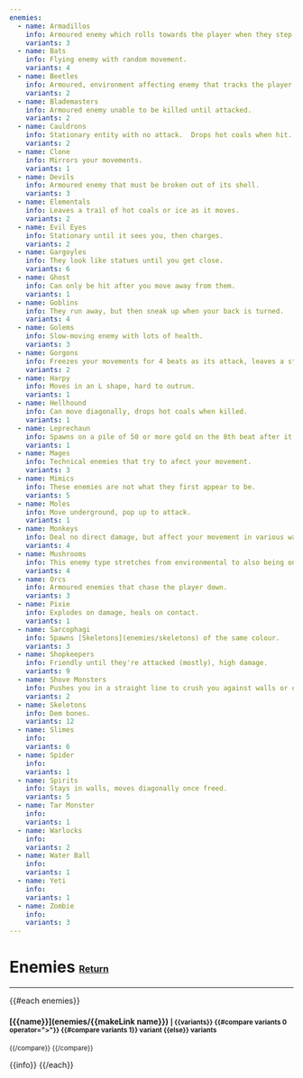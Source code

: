 ```yaml
---
enemies:
  - name: Armadillos
    info: Armoured enemy which rolls towards the player when they step into its line of sight.
    variants: 3
  - name: Bats
    info: Flying enemy with random movement.
    variants: 4
  - name: Beetles
    info: Armoured, environment affecting enemy that tracks the player.
    variants: 2
  - name: Blademasters
    info: Armoured enemy unable to be killed until attacked.
    variants: 2
  - name: Cauldrons
    info: Stationary entity with no attack.  Drops hot coals when hit.
    variants: 2
  - name: Clone
    info: Mirrors your movements.
    variants: 1
  - name: Devils
    info: Armoured enemy that must be broken out of its shell.
    variants: 3
  - name: Elementals
    info: Leaves a trail of hot coals or ice as it moves.
    variants: 2
  - name: Evil Eyes
    info: Stationary until it sees you, then charges.
    variants: 2
  - name: Gargoyles
    info: They look like statues until you get close.
    variants: 6
  - name: Ghost
    info: Can only be hit after you move away from them.
    variants: 1
  - name: Goblins
    info: They run away, but then sneak up when your back is turned.
    variants: 4
  - name: Golems
    info: Slow-moving enemy with lots of health.
    variants: 3
  - name: Gorgons
    info: Freezes your movements for 4 beats as its attack, leaves a statue when killed.
    variants: 2
  - name: Harpy
    info: Moves in an L shape, hard to outrun.
    variants: 1
  - name: Hellhound
    info: Can move diagonally, drops hot coals when killed.
    variants: 1
  - name: Leprechaun
    info: Spawns on a pile of 50 or more gold on the 8th beat after it's created.
    variants: 1
  - name: Mages
    info: Technical enemies that try to afect your movement.
    variants: 3
  - name: Mimics
    info: These enemies are not what they first appear to be.
    variants: 5
  - name: Moles
    info: Move underground, pop up to attack.
    variants: 1
  - name: Monkeys
    info: Deal no direct damage, but affect your movement in various ways.
    variants: 4
  - name: Mushrooms
    info: This enemy type stretches from environmental to also being one of the few 3/4 time signiature enemies.
    variants: 4 
  - name: Orcs
    info: Armoured enemies that chase the player down.
    variants: 3
  - name: Pixie
    info: Explodes on damage, heals on contact.
    variants: 1
  - name: Sarcophagi
    info: Spawns [Skeletons](enemies/skeletons) of the same colour.
    variants: 3
  - name: Shopkeepers
    info: Friendly until they're attacked (mostly), high damage.
    variants: 9
  - name: Shove Monsters
    info: Pushes you in a straight line to crush you against walls or other entities.
    variants: 2
  - name: Skeletons
    info: Dem bones.
    variants: 12
  - name: Slimes
    info:
    variants: 6
  - name: Spider
    info:
    variants: 1
  - name: Spirits
    info: Stays in walls, moves diagonally once freed.
    variants: 5
  - name: Tar Monster
    info:
    variants: 1
  - name: Warlocks
    info:
    variants: 2
  - name: Water Ball
    info:
    variants: 1
  - name: Yeti
    info:
    variants: 1
  - name: Zombie
    info:
    variants: 3
---  
```

# Enemies <small><sub><sup>[Return](.)</sup></sub></small>
---
{{#each enemies}}
#### [{{name}}](enemies/{{makeLink name}}) <small>| {{variants}} {{#compare variants 0 operator=">"}} {{#compare variants 1}} variant {{else}} variants
{{/compare}}
{{/compare}}
</small>

{{info}}
{{/each}}